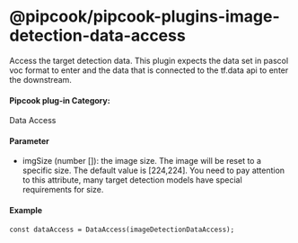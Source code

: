 # @pipcook/pipcook-plugins-image-detection-data-access

Access the target detection data. This plugin expects the data set in pascol voc format to enter and the data that is connected to the tf.data api to enter the downstream.


<a name="c8ad2b59"></a>
#### Pipcook plug-in Category:
Data Access

<a name="3d0a2df9"></a>
#### Parameter

- imgSize (number []): the image size. The image will be reset to a specific size. The default value is [224,224]. You need to pay attention to this attribute, many target detection models have special requirements for size.


<a name="8cb94eb1"></a>
#### Example

```
const dataAccess = DataAccess(imageDetectionDataAccess);
```
